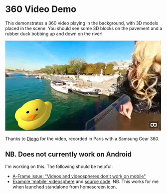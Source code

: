 # 360 Video Demo

This demonstrates a 360 video playing in the background, with 3D models placed in the scene. You should see some 3D 
blocks on the pavement and a rubber duck bobbing up and down on the river!

![Screenshot](screenshot.jpg?raw=true)

Thanks to [Diego](https://github.com/diekus) for the video, recorded in Paris with a Samsung Gear 360.

## NB. Does not currently work on Android

I'm working on this. The following should be helpful:

* [A-Frame issue: "Videos and videospheres don't work on mobile"](https://github.com/aframevr/aframe/issues/316)
* [Example 'mobile' videosphere](https://gtk2k.github.io/aframe_videosphere/) and [source code](https://github.com/gtk2k/gtk2k.github.io/blob/master/aframe_videosphere/index.html). 
NB. This works for me when launched standalone from homescreen icon.
